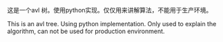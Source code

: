 这是一个avl 树。使用python实现。仅仅用来讲解算法，不能用于生产环境。

This is an avl tree. Using python implementation. 
Only used to explain the algorithm, can not be used for production environment.
